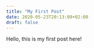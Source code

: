 ```yaml
---
title: "My First Post"
date: 2020-05-23T20:13:09+02:00
draft: false
---
```


Hello, this is my first post here!
